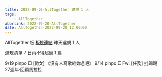 ```yaml
---
title: 2022-09-20-AllTogether 違規 1 人
tags:
    - AllTogether
abbrlink: 2022-09-20-AllTogether
date: AllTogether-2022-09-20 12:00:00
---
```

AllTogether 板 [板規連結](https://www.ptt.cc/bbs/AllTogether/M.1643211430.A.5FB.html)
昨天違規 1 人
<!-- more -->

違規清單
7 日內不得超過 1 篇

9/19 pinpo □ [徵女] 《沒有人寫歌給妳過吧》
9/14 pinpo □ Fw: [任務] 批踢踢27週年‧回顧馬拉松